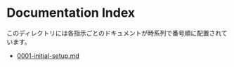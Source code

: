 # Documentation Index

このディレクトリには各指示ごとのドキュメントが時系列で番号順に配置されています。

- [0001-initial-setup.md](0001-initial-setup.md)

